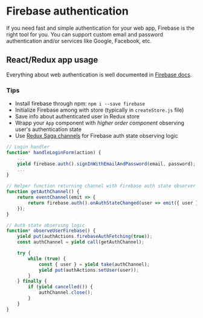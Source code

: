 # Firebase authentication
If you need fast and simple authentication for your web app, Firebase is the right tool for you. You can support custom email and password authentication and/or services like Google, Facebook, etc.

## React/Redux app usage
Everything about web authentication is well documented in [Firebase docs](https://firebase.google.com/docs/auth/web/start).

### Tips
 * Install firebase through npm: `npm i --save firebase`
 * Initialize Firebase among with store (typically in `createStore.js` file)
 * Save info about authenticated user in Redux store
 * Wrapp your `App` component with *higher order component* observing user's authentication state
 * Use [Redux Saga channels](https://redux-saga.js.org/docs/advanced/Channels.html) for Firebase auth state observing logic

```javascript
// Login handler
function* handleLoginForm(action) {
    ...
    yield firebase.auth().signInWithEmailAndPassword(email, password);
    ...
}

// Helper function returning channel with Firebase auth state observer
function getAuthChannel() {
    return eventChannel(emit => {
        return firebase.auth().onAuthStateChanged(user => emit({ user }));
    });
}

// Auth state observing logic
function* observeUserFirebase() {
    yield put(authActions.firebaseAuthFetching(true));
    const authChannel = yield call(getAuthChannel);

    try {
        while (true) {
            const { user } = yield take(authChannel);
            yield put(authActions.setUser(user));
        }
    } finally {
        if (yield cancelled()) {
            authChannel.close();
        }
    }
}
 ```